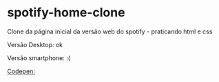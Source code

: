 # spotify-home-clone
Clone da página inicial da versão web do spotify - praticando html e css

Versão Desktop: ok 

Versão smartphone: :( 
 
[Codepen:](https://codepen.io/marcoa-oliveira/pen/wvzJYbb)
